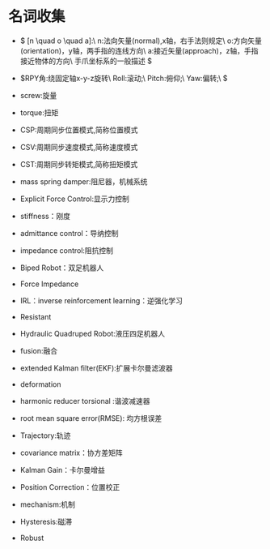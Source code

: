 # 名词收集

* $
[n \quad  o \quad a]:\\
 n:法向矢量(normal),x轴，右手法则规定\\
 o:方向矢量(orientation)，y轴，两手指的连线方向\\
 a:接近矢量(approach)，z轴，手指接近物体的方向\\
 手爪坐标系的一般描述
 $

* $RPY角:绕固定轴x-y-z旋转\\
  Roll:滚动;\\
  Pitch:俯仰;\\
  Yaw:偏转;\\
  $

* screw:旋量
* torque:扭矩
* CSP:周期同步位置模式,简称位置模式
* CSV:周期同步速度模式,简称速度模式
* CST:周期同步转矩模式,简称扭矩模式
* mass spring damper:阻尼器，机械系统
* Explicit Force Control:显示力控制
* stiffness：刚度
* admittance control：导纳控制
* impedance control:阻抗控制
* Biped Robot：双足机器人
* Force Impedance
* IRL：inverse reinforcement learning：逆强化学习
* Resistant
* Hydraulic Quadruped Robot:液压四足机器人
* fusion:融合
* extended Kalman filter(EKF):扩展卡尔曼滤波器
* deformation
* harmonic reducer torsional :谐波减速器
* root mean square error(RMSE): 均方根误差
* Trajectory:轨迹
* covariance matrix：协方差矩阵
* Kalman Gain：卡尔曼增益
* Position Correction：位置校正
* mechanism:机制
* Hysteresis:磁滞
* Robust